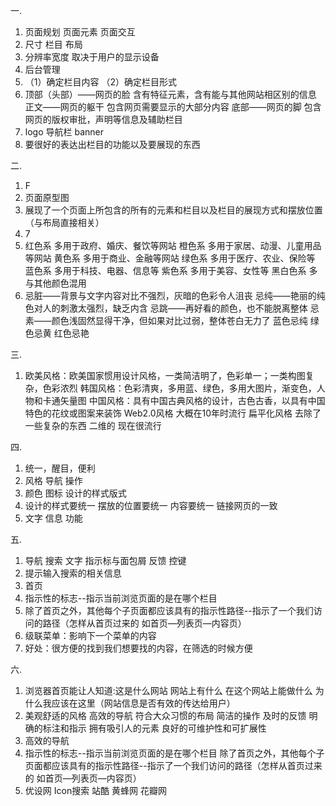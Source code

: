 一.
1. 页面规划 页面元素 页面交互
2. 尺寸 栏目 布局
3. 分辨率宽度 取决于用户的显示设备
4. 后台管理
5. （1）确定栏目内容 （2）确定栏目形式
6. 顶部（头部）——网页的脸 含有特征元素，含有能与其他网站相区别的信息
  正文——网页的躯干 包含网页需要显示的大部分内容
  底部——网页的脚 包含网页的版权审批，声明等信息及辅助栏目
7. logo 导航栏 banner
8. 要很好的表达出栏目的功能以及要展现的东西

二.
1. F
2. 页面原型图
3. 展现了一个页面上所包含的所有的元素和栏目以及栏目的展现方式和摆放位置 （与布局直接相关）
4. 7
5. 红色系 多用于政府、婚庆、餐饮等网站
  橙色系 多用于家居、动漫、儿童用品等网站
  黄色系 多用于商业、金融等网站
  绿色系 多用于医疗、农业、保险等
  蓝色系 多用于科技、电器、信息等
  紫色系 多用于美容、女性等
  黑白色系 多与其他颜色混用
6. 忌脏——背景与文字内容对比不强烈，灰暗的色彩令人沮丧
  忌纯——艳丽的纯色对人的刺激太强烈，缺乏内含
  忌跳——再好看的颜色，也不能脱离整体
  忌素——颜色浅固然显得干净，但如果对比过弱，整体苍白无力了
  蓝色忌纯 绿色忌黄 红色忌艳
  
三.
1. 欧美风格：欧美国家惯用设计风格，一类简洁明了，色彩单一；一类构图复杂，色彩浓烈
     韩国风格：色彩清爽，多用蓝、绿色，多用大图片，渐变色，人物和卡通矢量图
     中国风格：具有中国古典风格的设计，古色古香，以具有中国特色的花纹或图案来装饰
     Web2.0风格 大概在10年时流行
     扁平化风格 去除了一些复杂的东西 二维的 现在很流行
     
四.
1. 统一，醒目，便利
2. 风格 导航 操作
3. 颜色 图标 设计的样式版式
4. 设计的样式要统一 摆放的位置要统一 内容要统一 链接网页的一致
5. 文字 信息 功能

五.
1. 导航 搜索 文字 指示标与面包屑 反馈 控键 
2. 提示输入搜索的相关信息
3. 首页
4. 指示性的标志--指示当前浏览页面的是在哪个栏目
5. 除了首页之外，其他每个子页面都应该具有的指示性路径--指示了一个我们访问的路径（怎样从首页过来的 如首页—列表页—内容页）
6. 级联菜单：影响下一个菜单的内容
7. 好处：很方便的找到我们想要找的内容，在筛选的时候方便

六.
1. 浏览器首页能让人知道:这是什么网站 网站上有什么 在这个网站上能做什么 为什么我应该在这里（网站信息是否有效的传达给用户）
2. 美观舒适的风格
  高效的导航
  符合大众习惯的布局
  简洁的操作
  及时的反馈
  明确的标注和指示
  拥有吸引人的元素
  良好的可维护性和可扩展性
3. 高效的导航
4. 指示性的标志--指示当前浏览页面的是在哪个栏目
  除了首页之外，其他每个子页面都应该具有的指示性路径--指示了一个我们访问的路径（怎样从首页过来的 如首页—列表页—内容页）
5. 优设网  Icon搜索 站酷 黄蜂网 花瓣网
